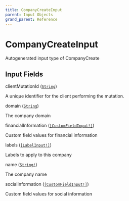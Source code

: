 ```yaml
---
title: CompanyCreateInput
parent: Input Objects
grand_parent: Reference
---
```


<h1>CompanyCreateInput</h1>

Autogenerated input type of CompanyCreate

<h2>Input Fields</h2>

<div class="field-entry ">
  <span id="clientmutationid" class="field-name anchored">clientMutationId (<code><a href="/docs/reference/scalar/string">String</a></code>)</span>

  <div class="description-wrapper">
   <p>A unique identifier for the client performing the mutation.</p>

  </div>
</div>

<div class="field-entry ">
  <span id="domain" class="field-name anchored">domain (<code><a href="/docs/reference/scalar/string">String</a></code>)</span>

  <div class="description-wrapper">
   <p>The company domain</p>

  </div>
</div>

<div class="field-entry ">
  <span id="financialinformation" class="field-name anchored">financialInformation (<code><a href="/docs/reference/input_object/customfieldinput">[CustomFieldInput!]</a></code>)</span>

  <div class="description-wrapper">
   <p>Custom field values for financial information</p>

  </div>
</div>

<div class="field-entry ">
  <span id="labels" class="field-name anchored">labels (<code><a href="/docs/reference/input_object/labelinput">[LabelInput!]</a></code>)</span>

  <div class="description-wrapper">
   <p>Labels to apply to this company</p>

  </div>
</div>

<div class="field-entry ">
  <span id="name" class="field-name anchored">name (<code><a href="/docs/reference/scalar/string">String!</a></code>)</span>

  <div class="description-wrapper">
   <p>The company name</p>

  </div>
</div>

<div class="field-entry ">
  <span id="socialinformation" class="field-name anchored">socialInformation (<code><a href="/docs/reference/input_object/customfieldinput">[CustomFieldInput!]</a></code>)</span>

  <div class="description-wrapper">
   <p>Custom field values for social information</p>

  </div>
</div>

